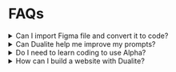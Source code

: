 # FAQs

<details>

<summary>Can I import Figma file and convert it to code?</summary>

Yes, you can. You need to click on "Import from Figma" copy the Figma link and finally click on Continue. Read more [here](../integrations/figma.md)

</details>

<details>

<summary>Can Dualite help me improve my prompts?</summary>

Yes. You can use the Chat "Ideate" mode and help you get a better prompt. Otherwise you can refer to the [Prompt Techniques](broken-reference)

</details>

<details>

<summary>Do I need to learn coding to use Alpha?</summary>

No, you don't need to learn coding. However, having a basic idea really helps in building complex systems.

</details>

<details>

<summary>How can I build a website with Dualite?</summary>

Yes, you can ! Simply describe in a detailed and structured format what you want to build. Add fonts and other branding details and relevant references or integrate Figma designs. Quickstart [here](../getting-started/publish-your-docs.md)

</details>



